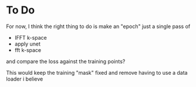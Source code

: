 # To Do

For now, I think the right thing to do is make an "epoch" just a single pass of 
 - IFFT k-space
 - apply unet
 - fft k-space

and compare the loss against the training points?

This would keep the training "mask" fixed and remove having to use a data loader i believe

